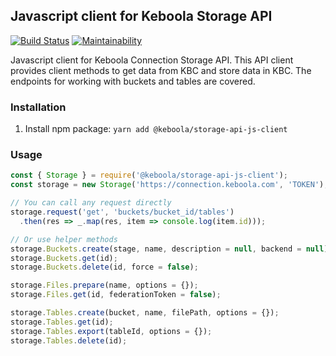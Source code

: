 ## Javascript client for Keboola Storage API

[![Build Status](https://travis-ci.org/keboola/storage-api-js-client.svg?branch=master)](https://travis-ci.org/keboola/storage-api-js-client)
[![Maintainability](https://api.codeclimate.com/v1/badges/9f01593c5e780c783618/maintainability)](https://codeclimate.com/github/keboola/storage-api-js-client/maintainability)

Javascript client for Keboola Connection Storage API. This API client provides client methods to get data from KBC and store data in KBC. The endpoints for working with buckets and tables are covered.

### Installation

1. Install npm package: `yarn add @keboola/storage-api-js-client`


### Usage

```javascript
const { Storage } = require('@keboola/storage-api-js-client');
const storage = new Storage('https://connection.keboola.com', 'TOKEN');

// You can call any request directly
storage.request('get', 'buckets/bucket_id/tables')
  .then(res => _.map(res, item => console.log(item.id)));

// Or use helper methods
storage.Buckets.create(stage, name, description = null, backend = null);
storage.Buckets.get(id);
storage.Buckets.delete(id, force = false);

storage.Files.prepare(name, options = {});
storage.Files.get(id, federationToken = false);

storage.Tables.create(bucket, name, filePath, options = {});
storage.Tables.get(id);
storage.Tables.export(tableId, options = {});
storage.Tables.delete(id);
```
